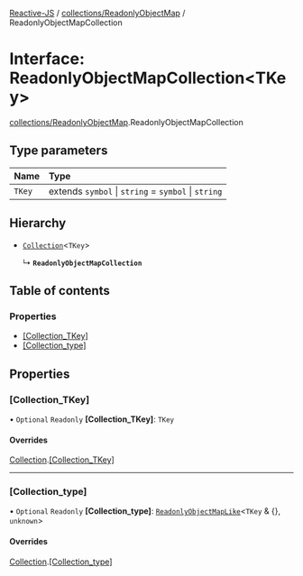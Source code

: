 [Reactive-JS](../README.md) / [collections/ReadonlyObjectMap](../modules/collections_ReadonlyObjectMap.md) / ReadonlyObjectMapCollection

# Interface: ReadonlyObjectMapCollection<TKey\>

[collections/ReadonlyObjectMap](../modules/collections_ReadonlyObjectMap.md).ReadonlyObjectMapCollection

## Type parameters

| Name | Type |
| :------ | :------ |
| `TKey` | extends `symbol` \| `string` = `symbol` \| `string` |

## Hierarchy

- [`Collection`](collections.Collection.md)<`TKey`\>

  ↳ **`ReadonlyObjectMapCollection`**

## Table of contents

### Properties

- [[Collection\_TKey]](collections_ReadonlyObjectMap.ReadonlyObjectMapCollection.md#[collection_tkey])
- [[Collection\_type]](collections_ReadonlyObjectMap.ReadonlyObjectMapCollection.md#[collection_type])

## Properties

### [Collection\_TKey]

• `Optional` `Readonly` **[Collection\_TKey]**: `TKey`

#### Overrides

[Collection](collections.Collection.md).[[Collection_TKey]](collections.Collection.md#[collection_tkey])

___

### [Collection\_type]

• `Optional` `Readonly` **[Collection\_type]**: [`ReadonlyObjectMapLike`](../modules/collections.md#readonlyobjectmaplike)<`TKey` & {}, `unknown`\>

#### Overrides

[Collection](collections.Collection.md).[[Collection_type]](collections.Collection.md#[collection_type])

